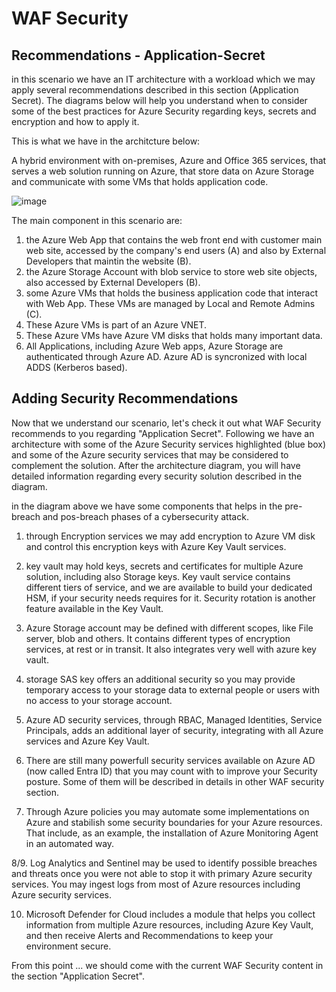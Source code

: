 # WAF Security
## Recommendations - Application-Secret

in this scenario we have an IT architecture with a workload which we may apply several recommendations described in this section (Application Secret). The diagrams below will help you understand when to consider some of the best practices for Azure Security regarding keys, secrets and encryption and how to apply it.

This is what we have in the architcture below:

A hybrid environment with on-premises, Azure and Office 365 services, that serves a web solution running on Azure, that store data on Azure Storage and communicate with some VMs that holds application code.

![image](https://github.com/rudneir2/WAF-Security---Recommendations---Application-Secret/assets/97529152/7a137bc5-58e6-4883-acd9-9cd31bbfbbd5)

The main component in this scenario are:

1. the Azure Web App that contains the web front end with customer main web site, accessed by the company's end users (A) and also by External Developers that maintin the website (B).
2. the Azure Storage Account with blob service to store web site objects, also accessed by External Developers (B).
3. some Azure VMs that holds the business application code that interact with Web App. These VMs are managed by Local and Remote Admins (C).
4. These Azure VMs is part of an Azure VNET.
5. These Azure VMs have Azure VM disks that holds many important data.
6. All Applications, including Azure Web apps, Azure Storage are authenticated through Azure AD. Azure AD is syncronized with local ADDS (Kerberos based).

## Adding Security Recommendations

Now that we understand our scenario, let's check it out what WAF Security recommends to you regarding "Application Secret". Following we have an architecture with some of the Azure Security services highlighted (blue box) and some of the Azure security services that may be considered to complement the solution. After the architecture diagram, you will have detailed information regarding every security solution described in the diagram.

<diagram>

in the diagram above we have some components that helps in the pre-breach and pos-breach phases of a cybersecurity attack.

1. through Encryption services we may add encryption to Azure VM disk and control this encryption keys with Azure Key Vault services.

2. key vault may hold keys, secrets and certificates for multiple Azure solution, including also Storage keys. Key vault service contains different tiers of service, and we are available to build your dedicated HSM, if your security needs requires for it. Security rotation is another feature available in the Key Vault.

3. Azure Storage account may be defined with different scopes, like File server, blob and others. It contains different types of encryption services, at rest or in transit. It also integrates very well with azure key vault.

4. storage SAS key offers an additional security so you may provide temporary access to your storage data to external people or users with no access to your storage account.

5. Azure AD security services, through RBAC, Managed Identities, Service Principals, adds an additional layer of security, integrating with all Azure services and Azure Key Vault.

6. There are still many powerfull security services available on Azure AD (now called Entra ID) that you may count with to improve your Security posture. Some of them will be described in details in other WAF security section.

7. Through Azure policies you may automate some implementations on Azure and stabilish some security boundaries for your Azure resources. That include, as an example, the installation of Azure Monitoring Agent in an automated way.

8/9. Log Analytics and Sentinel may be used to identify possible breaches and threats once you were not able to stop it with primary Azure security services. You may ingest logs from most of Azure resources including Azure security services.

10. Microsoft Defender for Cloud includes a module that helps you collect information from multiple Azure resources, including Azure Key Vault, and then receive Alerts and Recommendations to keep your environment secure.

From this point ... we should come with the current WAF Security content in the section "Application Secret".




